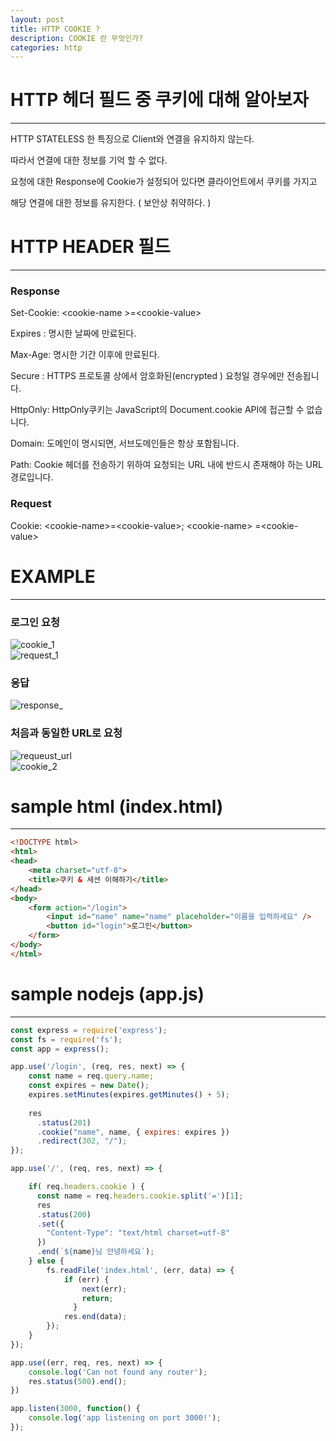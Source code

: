 ```yaml
---
layout: post
title: HTTP COOKIE ?
description: COOKIE 란 무엇인가?
categories: http
---
```


# HTTP 헤더 필드 중 쿠키에 대해 알아보자
---------------------------------------  
HTTP STATELESS 한 특징으로 Client와 연결을 유지하지 않는다.

따라서 연결에 대한 정보를 기억 할 수 없다.

요청에 대한 Response에 Cookie가 설정되어 있다면 클라이언트에서 쿠키를 가지고

해당 연결에 대한 정보를 유지한다. ( 보안상 취약하다. )    
  
# HTTP HEADER 필드
---------------------------------------
### Response  
Set-Cookie: &lt;cookie-name	&gt;=&lt;cookie-value&gt;  

Expires : 명시한 날짜에 만료된다.  

Max-Age: 명시한 기간 이후에 만료된다.  

Secure : HTTPS 프로토콜 상에서 암호화된(encrypted ) 요청일 경우에만 전송됩니다.  

HttpOnly: HttpOnly쿠키는 JavaScript의 Document.cookie API에 접근할 수 없습니다.  

Domain: 도메인이 명시되면, 서브도메인들은 항상 포함됩니다.  

Path: Cookie 헤더를 전송하기 위하여 요청되는 URL 내에 반드시 존재해야 하는 URL 경로입니다.  

### Request  
Cookie: &lt;cookie-name&gt;=&lt;cookie-value&gt;&#59; &lt;cookie-name&gt; =&lt;cookie-value&gt;  
  
# EXAMPLE 
---------------------------------------  
### 로그인 요청  
![cookie_1]({{site.baseurl}}/images/cookie_1.jpg)  
![request_1]({{site.baseurl}}/images/request_1.jpg) 

### 응답
![response_]({{site.baseurl}}/images/response_.jpg)  
  
### 처음과 동일한 URL로 요청  
![requeust_url]({{site.baseurl}}/images/request_2.jpg)  
![cookie_2]({{site.baseurl}}/images/cookie_2.jpg)  
  
# sample html  (index.html)
---------------------------------------  
~~~html
<!DOCTYPE html>
<html>
<head>
    <meta charset="utf-8">
    <title>쿠키 & 세션 이해하기</title>
</head>
<body>
    <form action="/login">
        <input id="name" name="name" placeholder="이름을 입력하세요" />
        <button id="login">로그인</button>
    </form>   
</body>
</html>
~~~  

# sample nodejs  (app.js)
---------------------------------------  
~~~javascript
const express = require('express');
const fs = require('fs');
const app = express();

app.use('/login', (req, res, next) => {
    const name = req.query.name;
    const expires = new Date();
    expires.setMinutes(expires.getMinutes() + 5);
  
    res
      .status(201)
      .cookie("name", name, { expires: expires })
      .redirect(302, "/");
});

app.use('/', (req, res, next) => {

    if( req.headers.cookie ) {
      const name = req.headers.cookie.split('=')[1];
      res
      .status(200)
      .set({
        "Content-Type": "text/html charset=utf-8"
      })
      .end(`${name}님 안녕하세요`);
    } else {
        fs.readFile('index.html', (err, data) => {
            if (err) {
                next(err);
                return;
              }
            res.end(data);
        });
    }
});

app.use((err, req, res, next) => {
    console.log('Can not found any router');
	res.status(500).end();
})

app.listen(3000, function() {
	console.log('app listening on port 3000!');
});

~~~